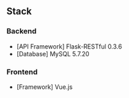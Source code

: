 ## Stack
### Backend
- [API Framework] Flask-RESTful 0.3.6
- [Database] MySQL 5.7.20

### Frontend
- [Framework] Vue.js
